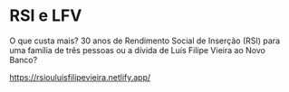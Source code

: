# RSI e LFV

O que custa mais? 30 anos de Rendimento Social de Inserção (RSI) para uma família de três pessoas ou a dívida de Luís Filipe Vieira ao Novo Banco?

https://rsiouluisfilipevieira.netlify.app/
